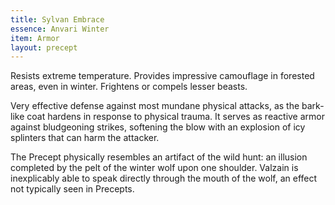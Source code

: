 ```yaml
---
title: Sylvan Embrace
essence: Anvari Winter
item: Armor
layout: precept
---
```


Resists extreme temperature. Provides impressive camouflage in forested areas, even in winter. Frightens or compels lesser beasts.

Very effective defense against most mundane physical attacks, as the bark-like coat hardens in response to physical trauma. It serves as reactive armor against bludgeoning strikes, softening the blow with an explosion of icy splinters that can harm the attacker.

The Precept physically resembles an artifact of the wild hunt: an illusion completed by the pelt of the winter wolf upon one shoulder. Valzain is inexplicably able to speak directly through the mouth of the wolf, an effect not typically seen in Precepts.

